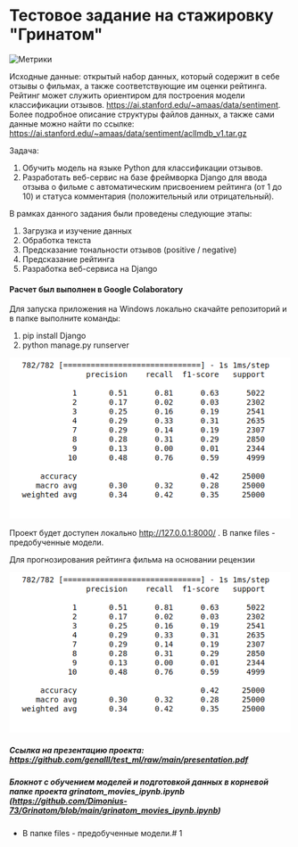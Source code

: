 # Тестовое задание на стажировку "Гринатом"


![Метрики](https://github.com/Dimonius-73/1/blob/main/3.png)



Исходные данные:  открытый набор данных, который содержит в себе отзывы о фильмах, а также соответствующие им оценки рейтинга. Рейтинг может служить ориентиром для построения модели классификации отзывов.
https://ai.stanford.edu/~amaas/data/sentiment. Более подробное описание структуры файлов данных, а также сами данные можно найти по ссылке: https://ai.stanford.edu/~amaas/data/sentiment/aclImdb_v1.tar.gz 

Задача: 
1.	Обучить модель на языке Python для классификации отзывов. 
2.	Разработать веб-сервис на базе фреймворка Django для ввода отзыва о фильме с автоматическим присвоением рейтинга (от 1 до 10) и статуса комментария (положительный или отрицательный). 

В рамках  данного задания  были проведены следующие этапы: 
1.	Загрузка и изучение данных
2.	Обработка текста
3.	Предсказание тональности отзывов (positive / negative)
4.	Предсказание рейтинга
5.	Разработка веб-сервиса на Django

#### Расчет был выполнен в Google Colaboratory


Для запуска приложения на Windows локально скачайте репозиторий и в папке выполните команды: 
1.	pip install Django  
2.	python manage.py runserver 

![Метрики](https://raw.githubusercontent.com/genalll/test_ml/main/rating/static/1.png)



Проект будет доступен локально http://127.0.0.1:8000/ .
В папке files - предобученные модели.




Для прогнозирования рейтинга фильма на основании рецензии

![Метрики](https://raw.githubusercontent.com/genalll/test_ml/main/rating/static/1.png)

##### Ссылка на презентацию проекта: https://github.com/genalll/test_ml/raw/main/presentation.pdf

##### Блокнот с обучением моделей и подготовкой данных в корневой папке проекта grinatom_movies_ipynb.ipynb  (https://github.com/Dimonius-73/Grinatom/blob/main/grinatom_movies_ipynb.ipynb)



* В папке files - предобученные модели.# 1
